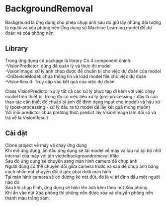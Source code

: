 # BackgroundRemoval
Background là ứng dụng cho phép chụp ảnh sau đó giữ lấy những đối tượng là người và xóa phông nền
Ứng dụng sử Machine Learning model để dự đoán và xóa phông nền

## Library

Trong ứng dụng có package là library
Có 4 component chính:</br>
-VisionPredictor: dùng để quản lý và thực thi model</br>
-VisionImage: xử lý ảnh chụp được để chuẩn bị cho việc dự đoán của model </br>
-OnDeviceModel: chứa thông tin và load model file cho việc dự đoán </br>
-VisionResult: Truy cập vào kết quả của việc dự đoán</br>

Class VisionPredictor xử lý tất cả các xử lý phức tạp đi kèm với việc chạy model trên thiết bị, trong đó có việc tiền xử lý (pre-processing - đây là các thao tác cần thiết để chuẩn bị ảnh để định dạng input cho model) và hậu xử lý (post-processing - xử lý đầu ra từ model để lấy kết quả mong muốn)</br>
Với mỗi predictor chứa phương thức predict lấy VisionImage làm đối số và trả về là VisionResult

## Cài đặt
Clone project về máy và chạy ứng dụng</br>
Khi mở ứng dụng lần đầu ứng dụng sẽ tải model về máy và lưu nó tại bộ nhớ internal của máy với tên viettelbackgroundremoval.tflite</br>
Sau đó ứng dụng sẽ chuyển sang màn hình camera để chụp ảnh</br>
Người dùng có thể chuyển đổi giữa camera trước và sau để chụp ảnh bằng cách nhấn nút chuyển đổi ở góc phải dưới màn hình</br>
Tại màn hình camera sẽ có đường kẻ nét đứt, đó là vị trí đỉnh đầu một người nào đó</br>
Sau khi chụp hình, ứng dụng sẽ hiện lên ảnh kèm theo nút Xóa phông</br>
Khi ấn vào nút Xóa phông thì phông nền được xóa và chuyển phông nền thành màu trắng xám.

